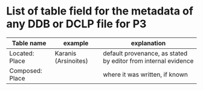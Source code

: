 # List of table field for the metadata of any DDB or DCLP file for P3

<table>
  <thead>
    <tr>
      <th align="center">Table name</th>
      <th align="Center">example</th>
      <th align="Center">explanation</th>
    </tr>
  </thead>
  <tbody>
    <tr>
      <td align="left">Located: Place</td>
      <td align="left">Karanis (Arsinoites)</td>
      <td align="left">default provenance, as stated by editor from internal evidence</td>      
    </tr>
    <tr>
      <td align="left">Composed: Place</td>
      <td align="left"></td>
      <td align="left">where it was written, if known</td>      
    </tr>
  </tbody>
</table> 
